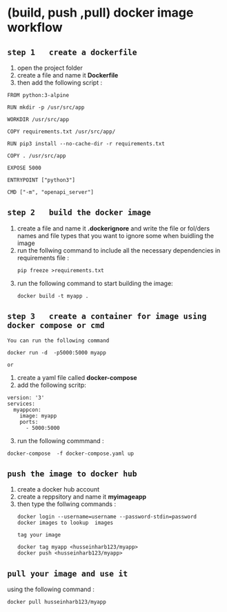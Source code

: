 # (build, push ,pull) docker image workflow 

## `step 1   create a dockerfile `
1. open the project folder 
1. create  a file and name it **Dockerfile**
2. then add the following script :

```
FROM python:3-alpine

RUN mkdir -p /usr/src/app

WORKDIR /usr/src/app

COPY requirements.txt /usr/src/app/

RUN pip3 install --no-cache-dir -r requirements.txt

COPY . /usr/src/app

EXPOSE 5000

ENTRYPOINT ["python3"]

CMD ["-m", "openapi_server"]

```

## `step 2   build the docker image `
1. create  a file and name it **.dockerignore** and write the file or fol/ders names and file types that you want to  ignore some when buidling the image
2. run the follwing command to include  all the necessary dependencies in requirements file :
   ```
   pip freeze >requirements.txt
   ```
3. run the following command  to start building the image:
   ```
   docker build -t myapp .
   ```
## `step 3   create a container for image using docker compose or cmd`
`You can run the following command`
```
docker run -d  -p5000:5000 myapp
```
`or`
1. create a yaml file called **docker-compose**
2. add the following scritp:

```
version: '3'
services:
  myappcon:
    image: myapp
    ports:
      - 5000:5000

```
3. run the following commmand :
```
docker-compose  -f docker-compose.yaml up

```


## `push the image to docker hub `
1. create a docker hub account 
2. create a reppsitory and name it **myimageapp**
3. then type the follwing commands :
    ```
    docker login --username=username --password-stdin=password 
    docker images to lookup  images
    
    tag your image 
     
    docker tag myapp <husseinharb123/myapp>
    docker push <husseinharb123/myapp>

    ```
## ` pull your image and use it  `
using the following command :
```
docker pull husseinharb123/myapp
```